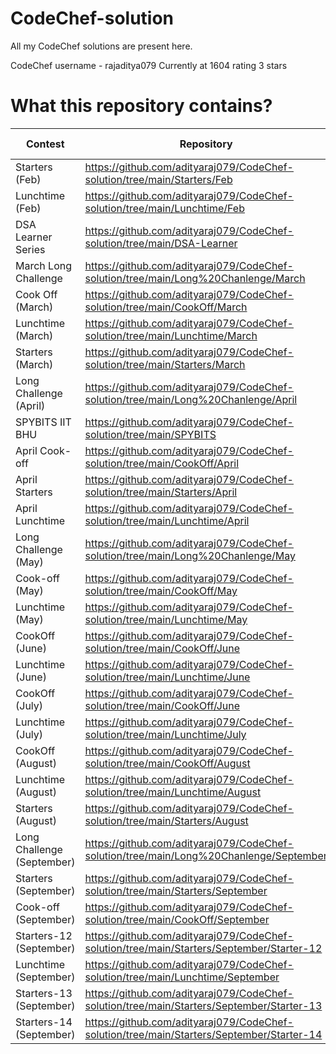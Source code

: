 # CodeChef-solution

All my CodeChef solutions are present here.

CodeChef username - rajaditya079             Currently at 1604 rating 3 stars


# What this repository contains?

Contest  |  Repository  |  Contest Code
-------  |  ----------  |  ------------
Starters (Feb)  |  https://github.com/adityaraj079/CodeChef-solution/tree/main/Starters/Feb  |  CCRC21C
Lunchtime (Feb)  |  https://github.com/adityaraj079/CodeChef-solution/tree/main/Lunchtime/Feb  |  LTIME93C
DSA Learner Series  |  https://github.com/adityaraj079/CodeChef-solution/tree/main/DSA-Learner  |  LEARNDSA
March Long Challenge  |  https://github.com/adityaraj079/CodeChef-solution/tree/main/Long%20Chanlenge/March  |  MARCH 21C
Cook Off (March)  |  https://github.com/adityaraj079/CodeChef-solution/tree/main/CookOff/March  |  COOK127C
Lunchtime (March)  |  https://github.com/adityaraj079/CodeChef-solution/tree/main/Lunchtime/March  |  LTIME94C
Starters (March)  |  https://github.com/adityaraj079/CodeChef-solution/tree/main/Starters/March  |  START2C
Long Challenge (April)  |  https://github.com/adityaraj079/CodeChef-solution/tree/main/Long%20Chanlenge/April  |  APRIL21Bs
SPYBITS IIT BHU  |  https://github.com/adityaraj079/CodeChef-solution/tree/main/SPYBITS  |  SPYB21C
April Cook-off  |  https://github.com/adityaraj079/CodeChef-solution/tree/main/CookOff/April  |  COOK128
April Starters  |  https://github.com/adityaraj079/CodeChef-solution/tree/main/Starters/April  |  START3
April Lunchtime  |  https://github.com/adityaraj079/CodeChef-solution/tree/main/Lunchtime/April  |  LTIME95B
Long Challenge (May)  |  https://github.com/adityaraj079/CodeChef-solution/tree/main/Long%20Chanlenge/May  |  MAY21C
Cook-off (May)  |  https://github.com/adityaraj079/CodeChef-solution/tree/main/CookOff/May  |  COOK129B
Lunchtime (May)  |  https://github.com/adityaraj079/CodeChef-solution/tree/main/Lunchtime/May  |  LTIME96B
CookOff (June)  |   https://github.com/adityaraj079/CodeChef-solution/tree/main/CookOff/June  |  COOK130B
Lunchtime (June)  |  https://github.com/adityaraj079/CodeChef-solution/tree/main/Lunchtime/June  |  LTIME97B
CookOff (July)  |   https://github.com/adityaraj079/CodeChef-solution/tree/main/CookOff/June  |  COOK131B
Lunchtime (July)  |  https://github.com/adityaraj079/CodeChef-solution/tree/main/Lunchtime/July  |  LTIME98B
CookOff (August)  |   https://github.com/adityaraj079/CodeChef-solution/tree/main/CookOff/August  |  COOK132B
Lunchtime (August)  |  https://github.com/adityaraj079/CodeChef-solution/tree/main/Lunchtime/August  |  LTIME99C
Starters (August)  |  https://github.com/adityaraj079/CodeChef-solution/tree/main/Starters/August  |  START10B
Long Challenge (September)  |  https://github.com/adityaraj079/CodeChef-solution/tree/main/Long%20Chanlenge/September  |  SEPT21B
Starters (September)  |  https://github.com/adityaraj079/CodeChef-solution/tree/main/Starters/September  |  START11B
Cook-off (September)  |  https://github.com/adityaraj079/CodeChef-solution/tree/main/CookOff/September  |  COOK133B
Starters-12 (September)  |  https://github.com/adityaraj079/CodeChef-solution/tree/main/Starters/September/Starter-12  |  START12B
Lunchtime (September)  |  https://github.com/adityaraj079/CodeChef-solution/tree/main/Lunchtime/September  |  LTIME100B
Starters-13 (September)  |  https://github.com/adityaraj079/CodeChef-solution/tree/main/Starters/September/Starter-13  |  START13B
Starters-14 (September)  |  https://github.com/adityaraj079/CodeChef-solution/tree/main/Starters/September/Starter-14  |  START14B